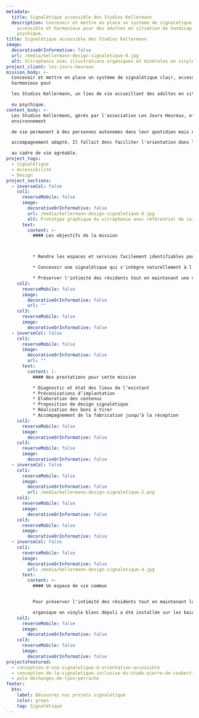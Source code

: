 ```yaml
---
metadata:
  title: Signalétique accessible des Studios Kellermann
  description: Concevoir et mettre en place un système de signalétique clair,
    accessible et harmonieux pour des adultes en situation de handicap mental ou
    psychique.
title: Signalétique accessible des Studios Kellermann
image:
  decorativeOrInformative: false
  url: /media/kellermann-design-signaletique-0.jpg
  alt: Vitrophanie avec illustrations organiques et minérales en vinyle blanc
project_client: les-jours-heureux
mission_body: >-
  Concevoir et mettre en place un système de signalétique clair, accessible et
  harmonieux pour

  les Studios Kellermann, un lieu de vie accueillant des adultes en situation de handicap mental

  ou psychique.
context_body: >-
  Les Studios Kellermann, gérés par l'association Les Jours Heureux, offrent un
  environnement

  de vie permanent à des personnes autonomes dans leur quotidien mais nécessitant un

  accompagnement adapté. Il fallait donc faciliter l'orientation dans l’établissement et contribuer

  au cadre de vie agréable.
project_tags:
  - Signalétique
  - Accessibilité
  - Design
project_sections:
  - inverseCol: false
    col1:
      reverseMobile: false
      image:
        decorativeOrInformative: false
        url: /media/kellermann-design-signaletique-6.jpg
        alt: Prototype graphique du vitrophanie avec référentiel de taille
      text:
        content: >-
          #### Les objectifs de la mission



          * Rendre les espaces et services facilement identifiables pour les résidents.

          * Concevoir une signalétique qui s'intègre naturellement à l'environnement de vie, en évitant tout aspect intrusif ou institutionnel.

          * Préserver l'intimité des résidents tout en maintenant une certaine ouverture sur l'extérieur.
    col2:
      reverseMobile: false
      image:
        decorativeOrInformative: false
        url: ""
    col3:
      reverseMobile: false
      image:
        decorativeOrInformative: false
  - inverseCol: false
    col1:
      reverseMobile: false
      image:
        decorativeOrInformative: false
        url: ""
      text:
        content: |-
          #### Nos prestations pour cette mission

          * Diagnostic et état des lieux de l’existant
          * Préconisations d’implantation
          * Elaboration des contenus  
          * Proposition de design signalétique
          * Réalisation des bons à tirer
          * Accompagnement de la fabrication jusqu’à la réception
    col2:
      reverseMobile: false
      image:
        decorativeOrInformative: false
    col3:
      reverseMobile: false
      image:
        decorativeOrInformative: false
  - inverseCol: false
    col1:
      reverseMobile: false
      image:
        decorativeOrInformative: false
        url: /media/kellermann-design-signaletique-2.png
    col2:
      reverseMobile: false
      image:
        decorativeOrInformative: false
    col3:
      reverseMobile: false
      image:
        decorativeOrInformative: false
  - inverseCol: false
    col1:
      reverseMobile: false
      image:
        decorativeOrInformative: false
        url: /media/kellermann-design-signaletique-4.jpg
      text:
        content: >-
          #### Un espace de vie commun


          Pour préserver l'intimité des résidents tout en maintenant la luminosité, une vitrophanie

          organique en vinyle blanc dépoli a été installée sur les baies vitrées sur plus de 20 m linéaire, créant ainsi un filtre visuel discret et élégant.
    col2:
      reverseMobile: false
      image:
        decorativeOrInformative: false
    col3:
      reverseMobile: false
      image:
        decorativeOrInformative: false
projectsFeatured:
  - conception-d-une-signaletique-d-orientation-accessible
  - conception-de-la-signaletique-inclusive-du-stade-pierre-de-coubertin
  - pole-dechanges-de-lyon-perrache
footer:
  btn:
    label: Découvrez nos projets signalétique
    color: green
    tag: Signalétique
---
```

